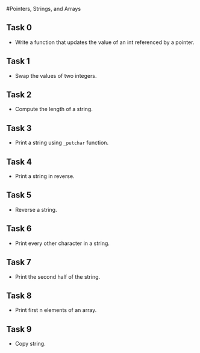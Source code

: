 #Pointers, Strings, and Arrays

## Task 0
- Write a function that updates the value of an int referenced by a pointer.

## Task 1
- Swap the values of two integers.

## Task 2
- Compute the length of a string.

## Task 3
- Print a string using `_putchar` function.

## Task 4
- Print a string in reverse.

## Task 5
- Reverse a string.

## Task 6
- Print every other character in a string.

## Task 7
- Print the second half of the string.

## Task 8
- Print first n elements of an array.

## Task 9
- Copy string.
